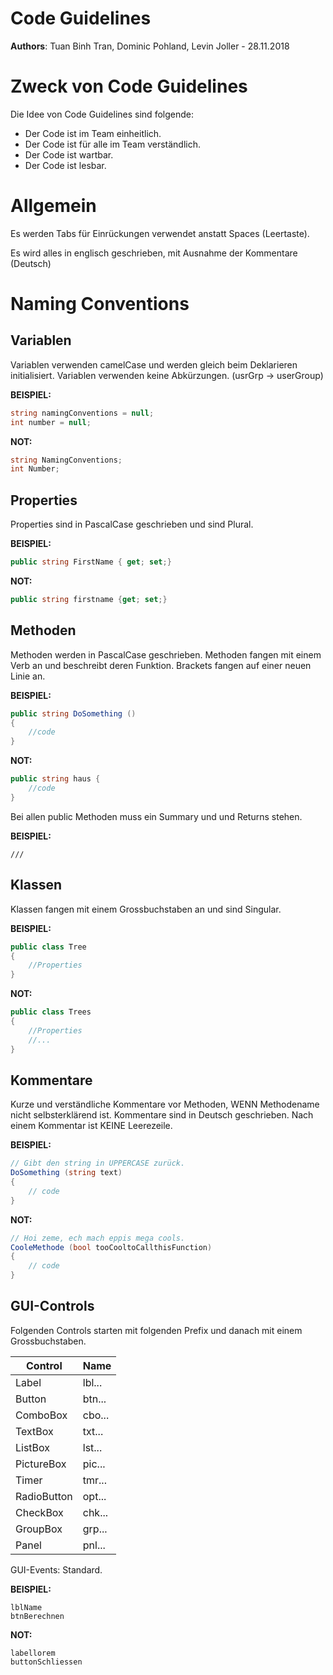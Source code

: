 # Code Guidelines
**Authors**: Tuan Binh Tran, Dominic Pohland, Levin Joller - 28.11.2018

# Zweck von Code Guidelines
Die Idee von Code Guidelines sind folgende:

- Der Code ist im Team einheitlich.
- Der Code ist für alle im Team verständlich.
- Der Code ist wartbar.
- Der Code ist lesbar.


# Allgemein
Es werden Tabs für Einrückungen verwendet anstatt Spaces (Leertaste).

Es wird alles in englisch geschrieben, mit Ausnahme der Kommentare (Deutsch)



# Naming Conventions

## Variablen
Variablen verwenden camelCase und werden gleich beim Deklarieren initialisiert. 
Variablen verwenden keine Abkürzungen. (usrGrp -> userGroup)

**BEISPIEL:**
```C#
string namingConventions = null;
int number = null;
```

**NOT:**
```C#
string NamingConventions;
int Number;
```

## Properties
Properties sind in PascalCase geschrieben und sind Plural.

**BEISPIEL:**
```C#
public string FirstName { get; set;}
```
**NOT:**
```C#
public string firstname {get; set;}
```


## Methoden
Methoden werden in PascalCase geschrieben.
Methoden fangen mit einem Verb an und beschreibt deren Funktion.
Brackets fangen auf einer neuen Linie an.

**BEISPIEL:**
```C#
public string DoSomething ()
{
    //code
}
```
**NOT:**
```C#
public string haus {
    //code
}
```
Bei allen public Methoden muss ein Summary und und Returns stehen.

**BEISPIEL:**
```
/// 
```



## Klassen
Klassen fangen mit einem Grossbuchstaben an und sind Singular.

**BEISPIEL:**
```C#
public class Tree
{
    //Properties
}
```
**NOT:**
```C#
public class Trees
{
    //Properties
    //...
}
```

## Kommentare
Kurze und verständliche Kommentare vor Methoden, WENN Methodename nicht selbsterklärend ist.
Kommentare sind in Deutsch geschrieben.
Nach einem Kommentar ist KEINE Leerezeile.

**BEISPIEL:**
```C#
// Gibt den string in UPPERCASE zurück.
DoSomething (string text)
{
    // code
}
```
**NOT:**
```C#
// Hoi zeme, ech mach eppis mega cools. 
CooleMethode (bool tooCooltoCallthisFunction)
{
    // code
} 
```

## GUI-Controls
Folgenden Controls starten mit folgenden Prefix und danach mit einem Grossbuchstaben.

Control | Name
------------ | -------------
Label | lbl...
Button | btn...
ComboBox | cbo...
TextBox | txt...
ListBox | lst...
PictureBox | pic...
Timer | tmr...
RadioButton | opt...
CheckBox | chk...
GroupBox | grp...
Panel | pnl...

GUI-Events: Standard.

**BEISPIEL:**
```
lblName
btnBerechnen
```

**NOT:**
```
labellorem
buttonSchliessen
```
